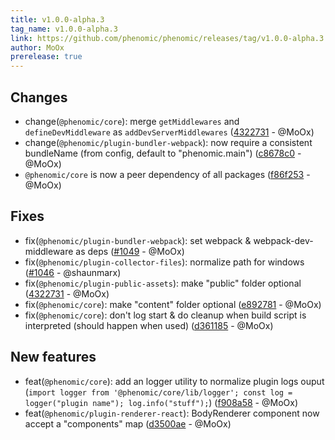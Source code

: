 ```yaml
---
title: v1.0.0-alpha.3
tag_name: v1.0.0-alpha.3
link: https://github.com/phenomic/phenomic/releases/tag/v1.0.0-alpha.3
author: MoOx
prerelease: true
---
```


## Changes

* change(`@phenomic/core`): merge `getMiddlewares` and `defineDevMiddleware` as
  `addDevServerMiddlewares`
  ([4322731](https://github.com/phenomic/phenomic/commit/4322731a7abbd18dd0557b488af875cc5152c9ae) -
  @MoOx)
* change(`@phenomic/plugin-bundler-webpack`): now require a consistent
  bundleName (from config, default to "phenomic.main")
  ([c8678c0](https://github.com/phenomic/phenomic/commit/c8678c0bf2b24389d2faa8508c4c543b0d99f889) -
  @MoOx)
* `@phenomic/core` is now a peer dependency of all packages
  ([f86f253](https://github.com/phenomic/phenomic/commit/f86f2538a9643331e6979f9da2415ded4472ab80) -
  @MoOx)

## Fixes

* fix(`@phenomic/plugin-bundler-webpack`): set webpack & webpack-dev-middleware
  as deps ([#1049](https://github.com/phenomic/phenomic/issues/1049) - @MoOx)
* fix(`@phenomic/plugin-collector-files`): normalize path for windows
  ([#1046](https://github.com/phenomic/phenomic/issues/1046) - @shaunmarx)
* fix(`@phenomic/plugin-public-assets`): make "public" folder optional
  ([4322731](https://github.com/phenomic/phenomic/commit/4322731a7abbd18dd0557b488af875cc5152c9ae) -
  @MoOx)
* fix(`@phenomic/core`): make "content" folder optional
  ([e892781](https://github.com/phenomic/phenomic/commit/e892781e9e0a9f80f33cc572ed0211785a7677b5) -
  @MoOx)
* fix(`@phenomic/core`): don't log start & do cleanup when build script is
  interpreted (should happen when used)
  ([d361185](https://github.com/phenomic/phenomic/commit/d361185da835159a3b92e21f3543eeb19efde5b0) -
  @MoOx)

## New features

* feat(`@phenomic/core`): add an logger utility to normalize plugin logs ouput
  (`import logger from '@phenomic/core/lib/logger'; const log = logger("plugin
  name"); log.info("stuff");`)
  ([f908a58](https://github.com/phenomic/phenomic/commit/f908a58c99c8cba1bac3f6e78bcd70914013a759) -
  @MoOx)
* feat(`@phenomic/plugin-renderer-react`): BodyRenderer component now accept a
  "components" map
  ([d3500ae](https://github.com/phenomic/phenomic/commit/d3500ae6d04202518efdbf280387d9713d15807f) -
  @MoOx)
